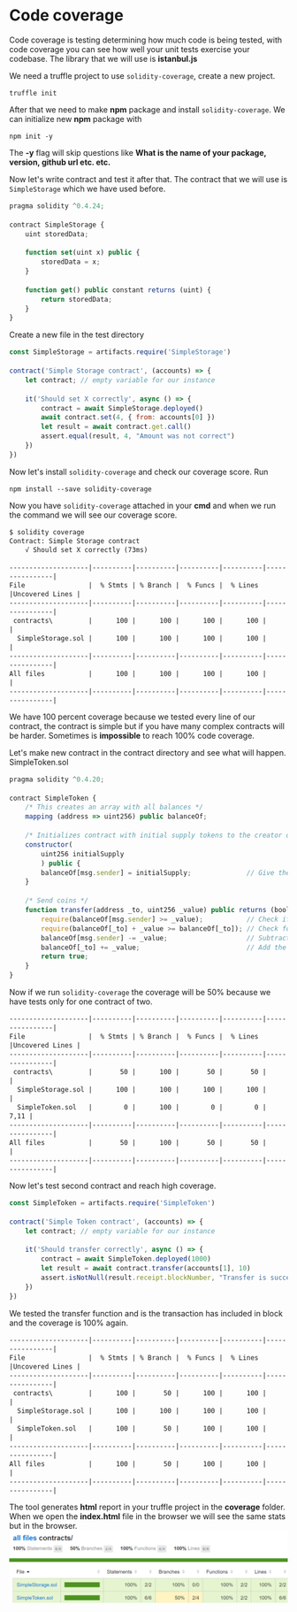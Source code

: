 # Code coverage
Code coverage is testing determining how much code is being tested, with code coverage you can see how well your unit tests exercise your codebase. The library that we will use is **istanbul.js** 

We need a truffle project to use `solidity-coverage`, create a new project.
```
truffle init
```
After that we need to make **npm** package and install `solidity-coverage`. We can initialize new **npm** package with
```
npm init -y
```
The **-y** flag will skip questions like **What is the name of your package, version, github url etc. etc.**

Now let's write contract and test it after that. The contract that we will use is `SimpleStorage` which we have used before.
```js
pragma solidity ^0.4.24;

contract SimpleStorage {
    uint storedData;

    function set(uint x) public {
        storedData = x;
    }

    function get() public constant returns (uint) {
        return storedData;
    }
}
```
Create a new file in the test directory
```js
const SimpleStorage = artifacts.require('SimpleStorage')

contract('Simple Storage contract', (accounts) => {
	let contract; // empty variable for our instance

	it('Should set X correctly', async () => {
		contract = await SimpleStorage.deployed()
		await contract.set(4, { from: accounts[0] })
		let result = await contract.get.call()
		assert.equal(result, 4, "Amount was not correct")
	})
})
```

Now let's install `solidity-coverage` and check our coverage score. 
Run
```
npm install --save solidity-coverage
```
Now you have `solidity-coverage` attached in your **cmd** and when we run the command we will see our coverage score.
```
$ solidity coverage
Contract: Simple Storage contract
    √ Should set X correctly (73ms)
    
--------------------|----------|----------|----------|----------|----------------|
File                |  % Stmts | % Branch |  % Funcs |  % Lines |Uncovered Lines |
--------------------|----------|----------|----------|----------|----------------|
 contracts\         |      100 |      100 |      100 |      100 |                |
  SimpleStorage.sol |      100 |      100 |      100 |      100 |                |
--------------------|----------|----------|----------|----------|----------------|
All files           |      100 |      100 |      100 |      100 |                |
--------------------|----------|----------|----------|----------|----------------|
```

 We have 100 percent coverage because we tested every line of our contract, the contract is simple but if you have many complex contracts will be harder. Sometimes is **impossible** to reach 100% code coverage.

Let's make new contract in the contract directory and see what will happen.
SimpleToken.sol
```js
pragma solidity ^0.4.20;

contract SimpleToken {
    /* This creates an array with all balances */
    mapping (address => uint256) public balanceOf;

    /* Initializes contract with initial supply tokens to the creator of the contract */
    constructor(
        uint256 initialSupply
        ) public {
        balanceOf[msg.sender] = initialSupply;              // Give the creator all initial tokens
    }

    /* Send coins */
    function transfer(address _to, uint256 _value) public returns (bool success) {
        require(balanceOf[msg.sender] >= _value);           // Check if the sender has enough
        require(balanceOf[_to] + _value >= balanceOf[_to]); // Check for overflows
        balanceOf[msg.sender] -= _value;                    // Subtract from the sender
        balanceOf[_to] += _value;                           // Add the same to the recipient
        return true;
    }
}

```
Now if we run `solidity-coverage` the coverage will be 50% because we have tests only for one contract of two.
```
--------------------|----------|----------|----------|----------|----------------|
File                |  % Stmts | % Branch |  % Funcs |  % Lines |Uncovered Lines |
--------------------|----------|----------|----------|----------|----------------|
 contracts\         |       50 |      100 |       50 |       50 |                |
  SimpleStorage.sol |      100 |      100 |      100 |      100 |                |
  SimpleToken.sol   |        0 |      100 |        0 |        0 |           7,11 |
--------------------|----------|----------|----------|----------|----------------|
All files           |       50 |      100 |       50 |       50 |                |
--------------------|----------|----------|----------|----------|----------------|
```
Now let's test second contract and reach high coverage.
```js
const SimpleToken = artifacts.require('SimpleToken')

contract('Simple Token contract', (accounts) => {
	let contract; // empty variable for our instance

	it('Should transfer correctly', async () => {
		contract = await SimpleToken.deployed(1000)
		let result = await contract.transfer(accounts[1], 10)
		assert.isNotNull(result.receipt.blockNumber, "Transfer is successfull")
	})
})
```
We tested the transfer function and is the transaction has included in block and the coverage is 100% again.
```
--------------------|----------|----------|----------|----------|----------------|
File                |  % Stmts | % Branch |  % Funcs |  % Lines |Uncovered Lines |
--------------------|----------|----------|----------|----------|----------------|
 contracts\         |      100 |       50 |      100 |      100 |                |
  SimpleStorage.sol |      100 |      100 |      100 |      100 |                |
  SimpleToken.sol   |      100 |       50 |      100 |      100 |                |
--------------------|----------|----------|----------|----------|----------------|
All files           |      100 |       50 |      100 |      100 |                |
--------------------|----------|----------|----------|----------|----------------|
```
The tool generates **html** report in your truffle project in the **coverage** folder. When we open the **index.html** file in the browser we will see the same stats but in the browser.
![](/assets/ganache-truffle-images/code-coverage.png)
